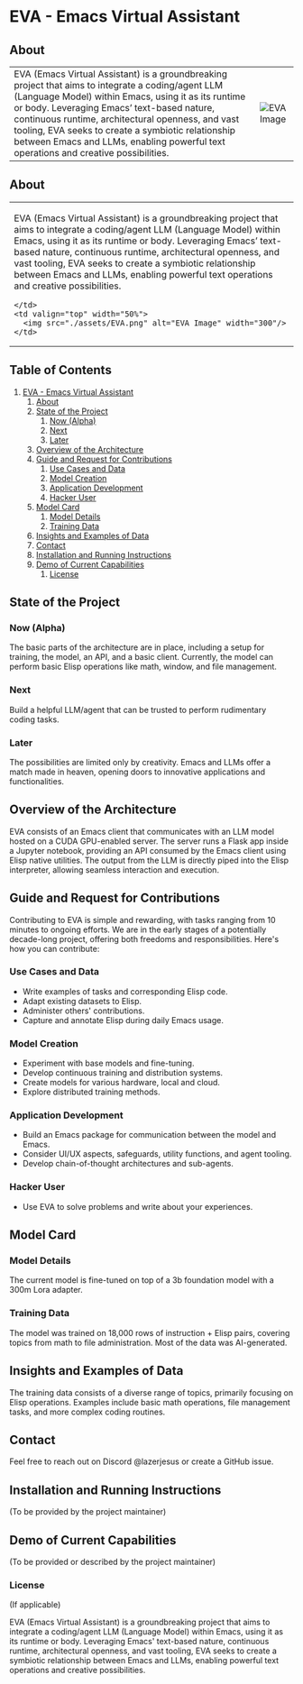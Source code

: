 
<a id="org22d398b"></a>

# EVA - Emacs Virtual Assistant


<a id="org7009272"></a>


## About
| | |
|:---|:---|
| EVA (Emacs Virtual Assistant) is a groundbreaking project that aims to integrate a coding/agent LLM (Language Model) within Emacs, using it as its runtime or body. Leveraging Emacs’ text-based nature, continuous runtime, architectural openness, and vast tooling, EVA seeks to create a symbiotic relationship between Emacs and LLMs, enabling powerful text operations and creative possibilities. | ![EVA Image](./assets/EVA.png) |

## About

<table>
  <tr>
    <td valign="top" width="50%">

EVA (Emacs Virtual Assistant) is a groundbreaking project that aims to integrate a coding/agent LLM (Language Model) within Emacs, using it as its runtime or body. Leveraging Emacs’ text-based nature, continuous runtime, architectural openness, and vast tooling, EVA seeks to create a symbiotic relationship between Emacs and LLMs, enabling powerful text operations and creative possibilities.

    </td>
    <td valign="top" width="50%">
      <img src="./assets/EVA.png" alt="EVA Image" width="300"/>
    </td>
  </tr>
</table>

<a id="orgd2e0783"></a>

## Table of Contents

1.  [EVA - Emacs Virtual Assistant](#org22d398b)
    1.  [About](#org7009272)
    2.  [State of the Project](#orgd2e0783)
        1.  [Now (Alpha)](#org4c6d1c6)
        2.  [Next](#org1346bcb)
        3.  [Later](#org21ccbd6)
    3.  [Overview of the Architecture](#org1f865f3)
    4.  [Guide and Request for Contributions](#orga0b19f6)
        1.  [Use Cases and Data](#org2742825)
        2.  [Model Creation](#org64f3ce6)
        3.  [Application Development](#org720c6cc)
        4.  [Hacker User](#org71cc2f9)
    5.  [Model Card](#org647d739)
        1.  [Model Details](#org48e8dd7)
        2.  [Training Data](#org991df2d)
    6.  [Insights and Examples of Data](#orgfaf5fc0)
    7.  [Contact](#org5d74d2d)
    8.  [Installation and Running Instructions](#org7e13b03)
    9.  [Demo of Current Capabilities](#org67624da)
        1.  [License](#org801a626)


## State of the Project


<a id="org4c6d1c6"></a>

### Now (Alpha)

The basic parts of the architecture are in place, including a setup for training, the model, an API, and a basic client. Currently, the model can perform basic Elisp operations like math, window, and file management.


<a id="org1346bcb"></a>

### Next

Build a helpful LLM/agent that can be trusted to perform rudimentary coding tasks.


<a id="org21ccbd6"></a>

### Later

The possibilities are limited only by creativity. Emacs and LLMs offer a match made in heaven, opening doors to innovative applications and functionalities.


<a id="org1f865f3"></a>

## Overview of the Architecture

EVA consists of an Emacs client that communicates with an LLM model hosted on a CUDA GPU-enabled server. The server runs a Flask app inside a Jupyter notebook, providing an API consumed by the Emacs client using Elisp native utilities. The output from the LLM is directly piped into the Elisp interpreter, allowing seamless interaction and execution.


<a id="orga0b19f6"></a>

## Guide and Request for Contributions

Contributing to EVA is simple and rewarding, with tasks ranging from 10 minutes to ongoing efforts. We are in the early stages of a potentially decade-long project, offering both freedoms and responsibilities. Here's how you can contribute:


<a id="org2742825"></a>

### Use Cases and Data

-   Write examples of tasks and corresponding Elisp code.
-   Adapt existing datasets to Elisp.
-   Administer others' contributions.
-   Capture and annotate Elisp during daily Emacs usage.


<a id="org64f3ce6"></a>

### Model Creation

-   Experiment with base models and fine-tuning.
-   Develop continuous training and distribution systems.
-   Create models for various hardware, local and cloud.
-   Explore distributed training methods.


<a id="org720c6cc"></a>

### Application Development

-   Build an Emacs package for communication between the model and Emacs.
-   Consider UI/UX aspects, safeguards, utility functions, and agent tooling.
-   Develop chain-of-thought architectures and sub-agents.


<a id="org71cc2f9"></a>

### Hacker User

-   Use EVA to solve problems and write about your experiences.


<a id="org647d739"></a>

## Model Card


<a id="org48e8dd7"></a>

### Model Details

The current model is fine-tuned on top of a 3b foundation model with a 300m Lora adapter.


<a id="org991df2d"></a>

### Training Data

The model was trained on 18,000 rows of instruction + Elisp pairs, covering topics from math to file administration. Most of the data was AI-generated.


<a id="orgfaf5fc0"></a>

## Insights and Examples of Data

The training data consists of a diverse range of topics, primarily focusing on Elisp operations. Examples include basic math operations, file management tasks, and more complex coding routines.


<a id="org5d74d2d"></a>

## Contact

Feel free to reach out on Discord @lazerjesus or create a GitHub issue.


<a id="org7e13b03"></a>

## Installation and Running Instructions

(To be provided by the project maintainer)


<a id="org67624da"></a>

## Demo of Current Capabilities

(To be provided or described by the project maintainer)


<a id="org801a626"></a>

### License

(If applicable)

EVA (Emacs Virtual Assistant) is a groundbreaking project that aims to integrate a coding/agent LLM (Language Model) within Emacs, using it as its runtime or body. Leveraging Emacs' text-based nature, continuous runtime, architectural openness, and vast tooling, EVA seeks to create a symbiotic relationship between Emacs and LLMs, enabling powerful text operations and creative possibilities.

